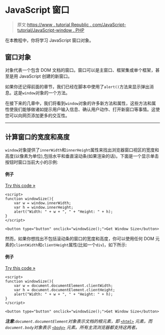 # JavaScript 窗口

> 原文:[https://www . tutorial Republic . com/JavaScript-tutorial/JavaScript-window . PHP](https://www.tutorialrepublic.com/javascript-tutorial/javascript-window.php)

在本教程中，你将学习 JavaScript 窗口对象。

## 窗口对象

对象代表一个包含 DOM 文档的窗口。窗口可以是主窗口、框架集或单个框架，甚至是用 JavaScript 创建的新窗口。

如果你还记得前面的章节，我们已经在脚本中使用了`alert()`方法来显示弹出消息。这是`window`对象的一个方法。

在接下来的几章中，我们将看到`window`对象的许多新方法和属性，这些方法和属性使我们能够做诸如提示用户输入信息、确认用户动作、打开新窗口等事情。这使您可以向网页添加更多的交互性。

* * *

## 计算窗口的宽度和高度

`window`对象提供了`innerWidth`和`innerHeight`属性来找出浏览器窗口视区的宽度和高度(以像素为单位),包括水平和垂直滚动条(如果渲染的话)。下面是一个显示单击按钮时窗口当前大小的示例:

#### 例子

[Try this code »](../codelab.php?topic=javascript&file=get-browser-viewport-dimensions "Try this code using online Editor")

```
<script>
function windowSize(){
    var w = window.innerWidth;
    var h = window.innerHeight;
    alert("Width: " + w + ", " + "Height: " + h);
}
</script>

<button type="button" onclick="windowSize();">Get Window Size</button>
```

然而，如果你想找出不包括滚动条的窗口的宽度和高度，你可以使用任何 DOM 元素的`clientWidth`和`clientHeight`属性(比如一个`div`)，如下所示:

#### 例子

[Try this code »](../codelab.php?topic=javascript&file=get-width-and-height-of-the-browser-viewport-excluding-scrollbars "Try this code using online Editor")

```
<script>
function windowSize(){
    var w = document.documentElement.clientWidth;
    var h = document.documentElement.clientHeight;
    alert("Width: " + w + ", " + "Height: " + h);
}
</script>

<button type="button" onclick="windowSize();">Get Window Size</button>
```

 ***注意:**`document.documentElement`对象表示文档的根元素，即 [`<html>`](../html-reference/html-html-tag.php) 元素，而`document.body`对象表示 [`<body>`](../html-reference/html-body-tag.php) 元素。所有主流浏览器都支持这两者。*